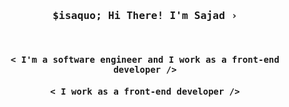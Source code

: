 

<!--
**sajadEng/SajadEng** is a ✨ _special_ ✨ repository because its `README.md` (this file) appears on your GitHub profile.

Here are some ideas to get you started:

- 🔭 I’m currently working on ...
- 🌱 I’m currently learning ...
- 👯 I’m looking to collaborate on ...
- 🤔 I’m looking for help with ...
- 💬 Ask me about ...
- 📫 How to reach me: ...
- 😄 Pronouns: ...
- ⚡ Fun fact: ...
-->

<h3 styel="font-famly: monospase;" align="center">
  <samp>
    $isaquo; Hi There! I'm <b>Sajad</b> &rsaquo;
  </samp>
</h3>
<br>
<h4 align="center">
  <samp>
     < I'm a software engineer and I work as a front-end developer /> 
  </samp
</h4>
<h4 align="center">
  <samp>
     < I work as a front-end developer />
  </samp
</h4>
<h5></h5>
